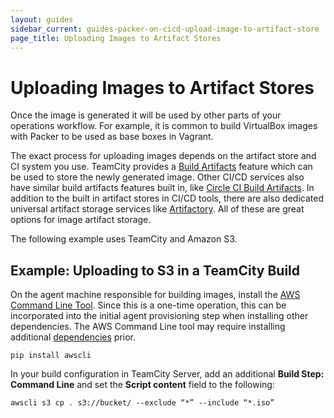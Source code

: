 ```yaml
---
layout: guides
sidebar_current: guides-packer-on-cicd-upload-image-to-artifact-store
page_title: Uploading Images to Artifact Stores
---
```


# Uploading Images to Artifact Stores

Once the image is generated it will be used by other parts of your operations workflow. For example, it is common to build VirtualBox images with Packer to be used as base boxes in Vagrant.

The exact process for uploading images depends on the artifact store and CI system you use. TeamCity provides a [Build Artifacts](https://confluence.jetbrains.com/display/TCD9/Build+Artifact) feature which can be used to store the newly generated image. Other CI/CD services also have similar build artifacts features built in, like [Circle CI Build Artifacts](https://circleci.com/docs/2.0/artifacts/). In addition to the built in artifact stores in CI/CD tools, there are also dedicated universal artifact storage services like [Artifactory](https://confluence.jetbrains.com/display/TCD9/Build+Artifact). All of these are great options for image artifact storage.

The following example uses TeamCity and Amazon S3.

## Example: Uploading to S3 in a TeamCity Build

On the agent machine responsible for building images, install the [AWS Command Line Tool](https://aws.amazon.com/cli/). Since this is a one-time operation, this can be incorporated into the initial agent provisioning step when installing other dependencies. The AWS Command Line tool may require installing additional [dependencies](http://docs.aws.amazon.com/cli/latest/userguide/installing.html) prior.

```shell
pip install awscli
```

In your build configuration in TeamCity Server, add an additional **Build Step: Command Line** and set the **Script content** field to the following:

```shell
awscli s3 cp . s3://bucket/ --exclude “*” --include “*.iso”
```
